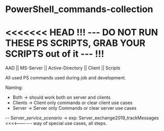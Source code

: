 # PowerShell_commands-collection
<<<<<<< HEAD
!!! --- DO NOT RUN THESE PS SCRIPTS, GRAB YOUR SCRIPTS out of it --- !!!
=======
AAD || MS-Server || Active-Directory || Client || Scripts

All used PS commands used during job and development.

Naming:
- Both -> should work both on server and clients
- Clients -> Client only commands or clear client use cases
- Server -> Server only Commands or clear server use cases

-- Server_*service*_*scenario* -> exp: Server_exchange2019_trackMessages   <<<<------ way of special use cases, all steps.